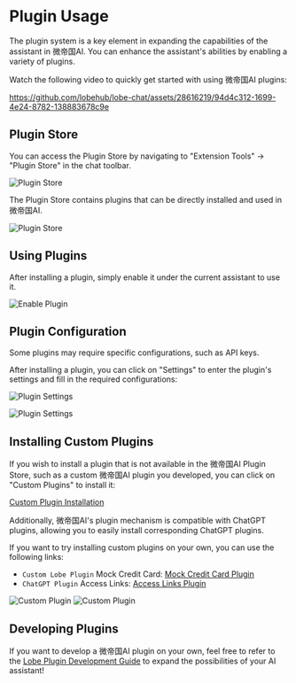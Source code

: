 # Plugin Usage

The plugin system is a key element in expanding the capabilities of the assistant in 微帝国AI. You can enhance the assistant's abilities by enabling a variety of plugins.

Watch the following video to quickly get started with using 微帝国AI plugins:

<https://github.com/lobehub/lobe-chat/assets/28616219/94d4c312-1699-4e24-8782-138883678c9e>

## Plugin Store

You can access the Plugin Store by navigating to "Extension Tools" -> "Plugin Store" in the chat toolbar.

![Plugin Store](https://github.com/lobehub/lobe-chat/assets/28616219/ab4e60d0-1293-49ac-8798-cb29b3b789e6)

The Plugin Store contains plugins that can be directly installed and used in 微帝国AI.

![Plugin Store](https://github.com/lobehub/lobe-chat/assets/28616219/d7a5d821-116f-4be6-8a1a-38d81a5ea0ea)

## Using Plugins

After installing a plugin, simply enable it under the current assistant to use it.

![Enable Plugin](https://github.com/lobehub/lobe-chat/assets/28616219/76ab1ae7-a4f9-4285-8ebd-45b90251aba1)

## Plugin Configuration

Some plugins may require specific configurations, such as API keys.

After installing a plugin, you can click on "Settings" to enter the plugin's settings and fill in the required configurations:

![Plugin Settings](https://github.com/lobehub/lobe-chat/assets/28616219/10eb3023-4528-4b06-8092-062e7b3865cc)

![Plugin Settings](https://github.com/lobehub/lobe-chat/assets/28616219/ab2e4c25-4b11-431b-9266-442d8b14cb41)

## Installing Custom Plugins

If you wish to install a plugin that is not available in the 微帝国AI Plugin Store, such as a custom 微帝国AI plugin you developed, you can click on "Custom Plugins" to install it:

[Custom Plugin Installation](https://github.com/lobehub/lobe-chat/assets/28616219/034a328c-8465-4499-8f93-fdcdb03343cd)

Additionally, 微帝国AI's plugin mechanism is compatible with ChatGPT plugins, allowing you to easily install corresponding ChatGPT plugins.

If you want to try installing custom plugins on your own, you can use the following links:

- `Custom Lobe Plugin` Mock Credit Card: [Mock Credit Card Plugin](https://lobe-plugin-mock-credit-card.vercel.app/manifest.json)
- `ChatGPT Plugin` Access Links: [Access Links Plugin](https://www.accesslinks.ai/.well-known/ai-plugin.json)

![Custom Plugin](https://github.com/lobehub/lobe-chat/assets/28616219/bb9cd00f-b20c-4d7b-9c60-b921d350e319)
![Custom Plugin](https://github.com/lobehub/lobe-chat/assets/28616219/bdeb678e-6502-4667-86b1-504221ee7ded)

## Developing Plugins

If you want to develop a 微帝国AI plugin on your own, feel free to refer to the [Lobe Plugin Development Guide](https://chat-plugin-sdk.lobehub.com/guides/intro) to expand the possibilities of your AI assistant!
